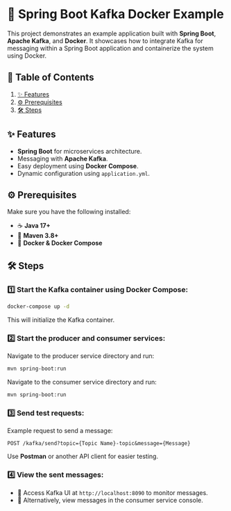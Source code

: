 # 🚀 Spring Boot Kafka Docker Example

This project demonstrates an example application built with **Spring Boot**, **Apache Kafka**, and **Docker**. It showcases how to integrate Kafka for messaging within a Spring Boot application and containerize the system using Docker.

## 📌 Table of Contents

1. [✨ Features](#-features)
2. [⚙️ Prerequisites](#-prerequisites)
3. [🛠️ Steps](#-steps)

## ✨ Features

- **Spring Boot** for microservices architecture.
- Messaging with **Apache Kafka**.
- Easy deployment using **Docker Compose**.
- Dynamic configuration using `application.yml`.

## ⚙️ Prerequisites

Make sure you have the following installed:

- ☕ **Java 17+**
- 🔨 **Maven 3.8+**
- 🐳 **Docker & Docker Compose**

## 🛠️ Steps

### 1️⃣ Start the Kafka container using Docker Compose:
```bash
docker-compose up -d
```
This will initialize the Kafka container.

### 2️⃣ Start the producer and consumer services:
Navigate to the producer service directory and run:
```bash
mvn spring-boot:run
```
Navigate to the consumer service directory and run:
```bash
mvn spring-boot:run
```

### 3️⃣ Send test requests:
Example request to send a message:
```plaintext
POST /kafka/send?topic={Topic Name}-topic&message={Message}
```
Use **Postman** or another API client for easier testing.

### 4️⃣ View the sent messages:
- 📡 Access Kafka UI at `http://localhost:8090` to monitor messages.
- 📜 Alternatively, view messages in the consumer service console.

